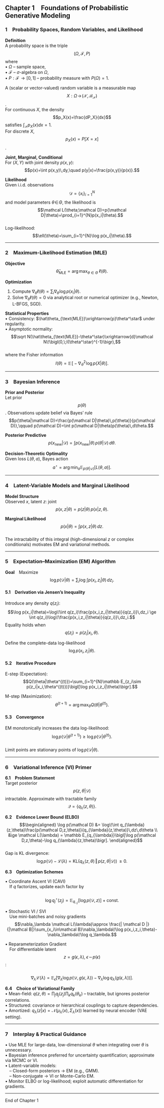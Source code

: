 ## Chapter 1 Foundations of Probabilistic Generative Modeling  

### 1 Probability Spaces, Random Variables, and Likelihood  

**Definition**  
A probability space is the triple $$(\Omega,\mathcal F,P)$$ where  
• $\Omega$ – sample space,  
• $\mathcal F$ – $\sigma$-algebra on $\Omega$,  
• $P:\mathcal F\!\rightarrow[0,1]$ – probability measure with $P(\Omega)=1$.  

A (scalar or vector-valued) random variable is a measurable map $$X:\Omega\!\to\!(\mathcal X,\mathcal B_{\mathcal X})$$.  
For continuous $X$, the density $$p_X(x)=\frac{dP_X}{dx}$$ satisfies $\int_{\mathcal X}p_X(x)dx=1$.  
For discrete $X$, $$p_X(x)=P[X=x]$$.

**Joint, Marginal, Conditional**  
For $(X,Y)$ with joint density $p(x,y)$:  
$$p(x)=\int p(x,y)\,dy,\quad p(y|x)=\frac{p(x,y)}{p(x)}.$$

**Likelihood**  
Given i.i.d. observations $$\mathcal D=\{x_i\}_{i=1}^{N}$$ and model parameters $\theta\!\in\!\Theta$, the likelihood is  
$$\mathcal L(\theta;\mathcal D)=p(\mathcal D|\theta)=\prod_{i=1}^{N}p(x_i|\theta).$$  
Log-likelihood: $$\ell(\theta)=\sum_{i=1}^{N}\log p(x_i|\theta).$$  

---

### 2 Maximum-Likelihood Estimation (MLE)  

**Objective**  
$$\hat\theta_{\text{MLE}}=\arg\max_{\theta\in\Theta}\;\ell(\theta).$$  

**Optimization**  
1. Compute $\nabla_\theta \ell(\theta)=\sum_{i}\nabla_\theta\!\log p(x_i|\theta)$.  
2. Solve $\nabla_\theta \ell(\theta)=0$ via analytical root or numerical optimizer (e.g., Newton, L-BFGS, SGD).  

**Statistical Properties**  
• Consistency: $\hat\theta_{\text{MLE}}\xrightarrow{p}\theta^\star$ under regularity.  
• Asymptotic normality: $$\sqrt N(\hat\theta_{\text{MLE}}-\theta^\star)\xrightarrow{d}\mathcal N\!\bigl(0,\;I(\theta^\star)^{-1}\bigr),$$  
where the Fisher information $$I(\theta)=\mathbb E\!\bigl[-\nabla_{\!\theta}^2\!\log p(X|\theta)\bigr].$$  

---

### 3 Bayesian Inference  

**Prior and Posterior**  
Let prior $$p(\theta)$$. Observations update belief via Bayes’ rule  
$$p(\theta|\mathcal D)=\frac{p(\mathcal D|\theta)\,p(\theta)}{p(\mathcal D)},\qquad p(\mathcal D)=\int p(\mathcal D|\theta)p(\theta)\,d\theta.$$  

**Posterior Predictive**  
$$p(x_{\text{new}}|\mathcal D)=\int p(x_{\text{new}}|\theta)\,p(\theta|\mathcal D)\,d\theta.$$  

**Decision-Theoretic Optimality**  
Given loss $L(\theta,a)$, Bayes action $$a^\star=\arg\min_a\mathbb E_{p(\theta|\mathcal D)}[L(\theta,a)].$$  

---

### 4 Latent-Variable Models and Marginal Likelihood  

**Model Structure**  
Observed $x$, latent $z$: joint $$p(x,z|\theta)=p(z|\theta)\,p(x|z,\theta).$$  

**Marginal Likelihood**  
$$p(x|\theta)=\int p(x,z|\theta)\,dz.$$  
The intractability of this integral (high-dimensional $z$ or complex conditionals) motivates EM and variational methods.

---

### 5 Expectation–Maximization (EM) Algorithm  

**Goal** Maximize $$\log p(\mathcal D|\theta)=\sum_i\log\!\int p(x_i,z_i|\theta)\,dz_i.$$

#### 5.1 Derivation via Jensen’s Inequality  
Introduce any density $q(z_i)$:  
$$\log p(x_i|\theta)=\log\!\int q(z_i)\frac{p(x_i,z_i|\theta)}{q(z_i)}\,dz_i
\ge \int q(z_i)\log\!\frac{p(x_i,z_i|\theta)}{q(z_i)}\,dz_i.$$
Equality holds when $$q(z_i)=p(z_i|x_i,\theta).$$  

Define the complete-data log-likelihood $$\log p(x_i,z_i|\theta).$$  

#### 5.2 Iterative Procedure  
E-step (Expectation):  
$$Q(\theta|\theta^{(t)})=\sum_{i=1}^{N}\mathbb E_{z_i\sim p(z_i|x_i,\theta^{(t)})}\bigl[\log p(x_i,z_i|\theta)\bigr].$$  

M-step (Maximization):  
$$\theta^{(t+1)}=\arg\max_{\theta} Q(\theta|\theta^{(t)}).$$  

#### 5.3 Convergence  
EM monotonically increases the data log-likelihood:  
$$\log p(\mathcal D|\theta^{(t+1)})\ge \log p(\mathcal D|\theta^{(t)}).$$  
Limit points are stationary points of $\log p(\mathcal D|\theta)$.

---

### 6 Variational Inference (VI) Primer  

**6.1 Problem Statement**  
Target posterior $$p(z,\theta|\mathcal D)$$ intractable. Approximate with tractable family $$\mathcal Q=\{q_{\lambda}(z,\theta)\}.$$  

**6.2 Evidence Lower Bound (ELBO)**  
$$\begin{aligned}
\log p(\mathcal D) &= \log\!\int q_{\lambda}(z,\theta)\frac{p(\mathcal D,z,\theta)}{q_{\lambda}(z,\theta)}\,dz\,d\theta \\
&\ge \mathcal L(\lambda) = \mathbb E_{q_{\lambda}}\bigl[\log p(\mathcal D,z,\theta)-\log q_{\lambda}(z,\theta)\bigr].
\end{aligned}$$  
Gap is KL divergence:  
$$\log p(\mathcal D)-\mathcal L(\lambda)=\text{KL}\bigl(q_{\lambda}(z,\theta)\,\Vert\,p(z,\theta|\mathcal D)\bigr)\,\ge 0.$$

**6.3 Optimization Schemes**  

• Coordinate Ascent VI (CAVI)  
 If $q$ factorizes, update each factor by  
 $$\log q^\star_j(z_j)=\mathbb E_{q_{-j}}\![\log p(\mathcal D,z)] + \text{const}.$$  

• Stochastic VI / SVI  
 Use mini-batches and noisy gradients $$\nabla_\lambda \mathcal L(\lambda)\approx \frac{| \mathcal D |}{|\mathcal B|}\sum_{x_i\in\mathcal B}\nabla_\lambda\!\log p(x_i,z_i,\theta)-\nabla_\lambda\!\log q_\lambda.$$  

• Reparameterization Gradient  
 For differentiable latent $$z=g(\epsilon,\lambda),\; \epsilon\!\sim\!p(\epsilon)$$:  
 $$\nabla_\lambda\mathcal L(\lambda)=\mathbb E_{\epsilon}\bigl[\nabla_\lambda \log p(\mathcal D,g(\epsilon,\lambda))-\nabla_\lambda\log q_\lambda(g(\epsilon,\lambda))\bigr].$$  

**6.4 Choice of Variational Family**  
• Mean-field: $q(z,\theta)=\prod_j q_j(z_j)\prod_k q_k(\theta_k)$ – tractable, but ignores posterior correlations.  
• Structured: covariance or hierarchical couplings to capture dependencies.  
• Amortized: $q_\lambda(z|x)=\mathcal N\bigl(\mu_\lambda(x),\Sigma_\lambda(x)\bigr)$ learned by neural encoder (VAE setting).  

---

### 7 Interplay & Practical Guidance  

• Use MLE for large-data, low-dimensional $\theta$ when integrating over $\theta$ is unnecessary.  
• Bayesian inference preferred for uncertainty quantification; approximate via MCMC or VI.  
• Latent-variable models:  
 – Closed-form posteriors → EM (e.g., GMM).  
 – Non-conjugate → VI or Monte-Carlo EM.  
• Monitor ELBO or log-likelihood; exploit automatic differentiation for gradients.  

---

End of Chapter 1